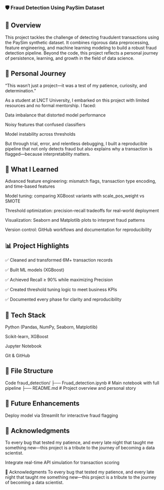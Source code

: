 ### 🛡️ Fraud Detection Using PaySim Dataset

## 📌 Overview
This project tackles the challenge of detecting fraudulent transactions using the PaySim synthetic dataset. It combines rigorous data preprocessing, feature engineering, and machine learning modeling to build a robust fraud detection pipeline. Beyond the code, this project reflects a personal journey of persistence, learning, and growth in the field of data science.

## 💪 Personal Journey
“This wasn’t just a project—it was a test of my patience, curiosity, and determination.”

As a student at LNCT University, I embarked on this project with limited resources and no formal mentorship. I faced:

Data imbalance that distorted model performance

Noisy features that confused classifiers

Model instability across thresholds

But through trial, error, and relentless debugging, I built a reproducible pipeline that not only detects fraud but also explains why a transaction is flagged—because interpretability matters.

## 🧠 What I Learned
Advanced feature engineering: mismatch flags, transaction type encoding, and time-based features

Model tuning: comparing XGBoost variants with scale_pos_weight vs SMOTE

Threshold optimization: precision-recall tradeoffs for real-world deployment

Visualization: Seaborn and Matplotlib plots to interpret fraud patterns

Version control: GitHub workflows and documentation for reproducibility

## 📊 Project Highlights
✅ Cleaned and transformed 6M+ transaction records

✅ Built  ML models (XGBoost)

✅ Achieved Recall ≥ 90% while maximizing Precision

✅ Created threshold tuning logic to meet business KPIs

✅ Documented every phase for clarity and reproducibility

## 🧰 Tech Stack
Python (Pandas, NumPy, Seaborn, Matplotlib)

Scikit-learn, XGBoost

Jupyter Notebook

Git & GitHub

## 📁 File Structure
Code
fraud_detection/
├── Fruad_detection.ipynb  # Main notebook with full pipeline
├── README.md              # Project overview and personal story
## 🚀 Future Enhancements
Deploy model via Streamlit for interactive fraud flagging
## 🙌 Acknowledgments
To every bug that tested my patience, and every late night that taught me something new—this project is a tribute to the journey of becoming a data scientist.

Integrate real-time API simulation for transaction scoring

🙌 Acknowledgments
To every bug that tested my patience, and every late night that taught me something new—this project is a tribute to the journey of becoming a data scientist.
